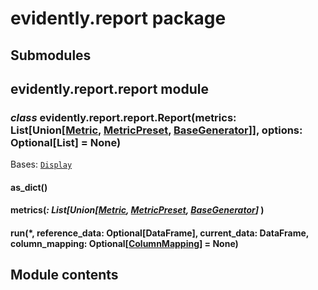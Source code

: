 # evidently.report package

## Submodules

## evidently.report.report module


### _class_ evidently.report.report.Report(metrics: List[Union[[Metric](api-reference/evidently.metrics.md#evidently.metrics.base_metric.Metric), [MetricPreset](api-reference/evidently.metric_preset.md#evidently.metric_preset.metric_preset.MetricPreset), [BaseGenerator](api-reference/evidently.utils.md#evidently.utils.generators.BaseGenerator)]], options: Optional[List] = None)
Bases: [`Display`](api-reference/evidently.suite.md#evidently.suite.base_suite.Display)


#### as_dict()

#### metrics(_: List[Union[[Metric](api-reference/evidently.metrics.md#evidently.metrics.base_metric.Metric), [MetricPreset](api-reference/evidently.metric_preset.md#evidently.metric_preset.metric_preset.MetricPreset), [BaseGenerator](api-reference/evidently.utils.md#evidently.utils.generators.BaseGenerator)]_ )

#### run(\*, reference_data: Optional[DataFrame], current_data: DataFrame, column_mapping: Optional[[ColumnMapping](api-reference/evidently.pipeline.md#evidently.pipeline.column_mapping.ColumnMapping)] = None)
## Module contents
